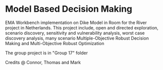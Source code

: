# Model Based Decision Making


EMA Workbench implementation on Dike Model in Room for the River project in Netherlands. 
This project include, open and directed exploration, scenario discovery, sensitivity and vulnerability analysis, worst case discovery analysis, many scenario Multiple-Objective Robust Decision Making and Multi-Objective Robust Optimization



The group project is in "Group 17" folder

Credits @ Connor, Thomas and Mark
